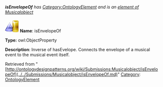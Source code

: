 ___isEnvelopeOf__ has [Category:OntologyElement](../../Category/OntologyElement.md "Category:OntologyElement") and is an [element of](../../Property/ElementOf.md "Property:ElementOf") [Musicalobject](../../Submissions/Musicalobject.md "Submissions:Musicalobject")_


  




[![ObjectProperty](../../images/thumb/c/c3/ObjectProperty.gif/45px-ObjectProperty.gif)](../../Image/ObjectProperty.gif.md "ObjectProperty")
__Name__: isEnvelopeOf 


__Type:__ owl:ObjectProperty 


__Description__: Inverse of hasEvelope. Connects the envelope of a musical event to the musical event itself. 





Retrieved from "[http://ontologydesignpatterns.org/wiki/Submissions:Musicalobject/isEnvelopeOf](../../Submissions/Musicalobject/isEnvelopeOf.md)"
 [Category](http://ontologydesignpatterns.org/wiki/Special:Categories "Special:Categories"): [OntologyElement](../../Category/OntologyElement.md "Category:OntologyElement")